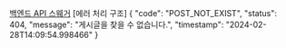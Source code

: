 [백엔드 API 스웨거](http://3.39.78.198:8080/swagger-ui/index.html#/)
[에러 처리 구조] {
    "code": "POST_NOT_EXIST",
    "status": 404,
    "message": "게시글을 찾을 수 없습니다.",
    "timestamp": "2024-02-28T14:09:54.998466"
}
